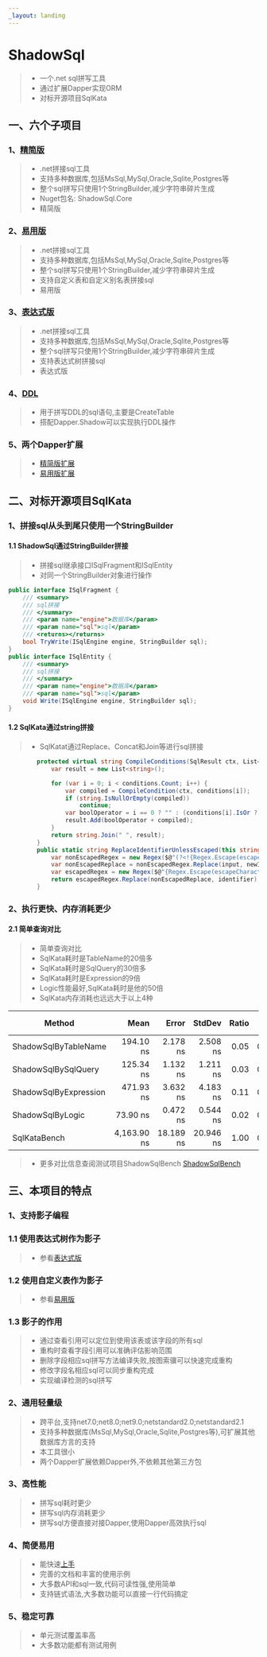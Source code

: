 ```yaml
---
_layout: landing
---
```


# ShadowSql
>* 一个.net sql拼写工具
>* 通过扩展Dapper实现ORM
>* 对标开源项目SqlKata

## 一、六个子项目
### 1、[精简版](./shadowcore/index.md)
>* .net拼接sql工具
>* 支持多种数据库,包括MsSql,MySql,Oracle,Sqlite,Postgres等
>* 整个sql拼写只使用1个StringBuilder,减少字符串碎片生成
>* Nuget包名: ShadowSql.Core
>* 精简版

### 2、[易用版](./shadow/index.md)
>* .net拼接sql工具
>* 支持多种数据库,包括MsSql,MySql,Oracle,Sqlite,Postgres等
>* 整个sql拼写只使用1个StringBuilder,减少字符串碎片生成
>* 支持自定义表和自定义别名表拼接sql
>* 易用版

### 3、[表达式版](./expression/index.md)
>* .net拼接sql工具
>* 支持多种数据库,包括MsSql,MySql,Oracle,Sqlite,Postgres等
>* 整个sql拼写只使用1个StringBuilder,减少字符串碎片生成
>* 支持表达式树拼接sql
>* 表达式版

### 4、[DDL](./ddl/index.md)
>* 用于拼写DDL的sql语句,主要是CreateTable
>* 搭配Dapper.Shadow可以实现执行DDL操作

### 5、两个Dapper扩展
>* [精简版扩展](./dappercore/index.md)
>* [易用版扩展](./dapper/index.md)

## 二、对标开源项目SqlKata
### 1、拼接sql从头到尾只使用一个StringBuilder
#### 1.1 ShadowSql通过StringBuilder拼接
>* 拼接sql继承接口ISqlFragment和ISqlEntity
>* 对同一个StringBuilder对象进行操作

~~~csharp
public interface ISqlFragment {
    /// <summary>
    /// sql拼接
    /// </summary>
    /// <param name="engine">数据库</param>
    /// <param name="sql">sql</param>
    /// <returns></returns>
    bool TryWrite(ISqlEngine engine, StringBuilder sql);
}
public interface ISqlEntity {
    /// <summary>
    /// sql拼接
    /// </summary>
    /// <param name="engine">数据库</param>
    /// <param name="sql">sql</param>
    void Write(ISqlEngine engine, StringBuilder sql);
}
~~~

#### 1.2 SqlKata通过string拼接
>* SqlKatat通过Replace、Concat和Join等进行sql拼接
~~~csharp
        protected virtual string CompileConditions(SqlResult ctx, List<AbstractCondition> conditions) {
            var result = new List<string>();

            for (var i = 0; i < conditions.Count; i++) {
                var compiled = CompileCondition(ctx, conditions[i]);
                if (string.IsNullOrEmpty(compiled))
                    continue;
                var boolOperator = i == 0 ? "" : (conditions[i].IsOr ? "OR " : "AND ");
                result.Add(boolOperator + compiled);
            }
            return string.Join(" ", result);
        }
        public static string ReplaceIdentifierUnlessEscaped(this string input, string escapeCharacter, string identifier, string newIdentifier) {
            var nonEscapedRegex = new Regex($@"(?<!{Regex.Escape(escapeCharacter)}){Regex.Escape(identifier)}");
            var nonEscapedReplace = nonEscapedRegex.Replace(input, newIdentifier);
            var escapedRegex = new Regex($@"{Regex.Escape(escapeCharacter)}{Regex.Escape(identifier)}");
            return escapedRegex.Replace(nonEscapedReplace, identifier);
        }
~~~

### 2、执行更快、内存消耗更少
#### 2.1 简单查询对比
>* 简单查询对比
>* SqlKata耗时是TableName的20倍多
>* SqlKata耗时是SqlQuery的30倍多
>* SqlKata耗时是Expression的9倍
>* Logic性能最好,SqlKata耗时是他的50倍
>* SqlKata内存消耗也远远大于以上4种

| Method                | Mean        | Error     | StdDev    | Ratio | Gen0   | Gen1   | Allocated | Alloc Ratio |
|---------------------- |------------:|----------:|----------:|------:|-------:|-------:|----------:|------------:|
| ShadowSqlByTableName  |   194.10 ns |  2.178 ns |  2.508 ns |  0.05 | 0.0795 |      - |    1376 B |        0.11 |
| ShadowSqlBySqlQuery   |   125.34 ns |  1.132 ns |  1.211 ns |  0.03 | 0.0530 |      - |     920 B |        0.07 |
| ShadowSqlByExpression |   471.93 ns |  3.632 ns |  4.183 ns |  0.11 | 0.0915 |      - |    1584 B |        0.12 |
| ShadowSqlByLogic      |    73.90 ns |  0.472 ns |  0.544 ns |  0.02 | 0.0330 |      - |     576 B |        0.05 |
| SqlKataBench          | 4,163.90 ns | 18.189 ns | 20.946 ns |  1.00 | 0.7365 | 0.0040 |   12712 B |        1.00 |

>* 更多对比信息查阅测试项目ShadowSqlBench
>[ShadowSqlBench](https://github.com/donetsoftwork/Shadow/tree/master/Benchmarks/ShadowSqlBench)

## 三、本项目的特点
### 1、支持影子编程
### 1.1 使用表达式树作为影子
>* 参看[表达式版](./expression/index.md)

### 1.2 使用自定义表作为影子
>* 参看[易用版](./shadow/index.md)

### 1.3 影子的作用
>* 通过查看引用可以定位到使用该表或该字段的所有sql
>* 重构时查看字段引用可以准确评估影响范围
>* 删除字段相应sql拼写方法编译失败,按图索骥可以快速完成重构
>* 修改字段名相应sql可以同步重构完成
>* 实现编译检测的sql拼写

### 2、通用轻量级
>* 跨平台,支持net7.0;net8.0;net9.0;netstandard2.0;netstandard2.1
>* 支持多种数据库(MsSql,MySql,Oracle,Sqlite,Postgres等),可扩展其他数据库方言的支持
>* 本工具很小
>* 两个Dapper扩展依赖Dapper外,不依赖其他第三方包

### 3、高性能
>* 拼写sql耗时更少
>* 拼写sql内存消耗更少
>* 拼写sql方便直接对接Dapper,使用Dapper高效执行sql

### 4、简便易用
>* 能快速[上手](./quick.md)
>* 完善的文档和丰富的使用示例
>* 大多数API和sql一致,代码可读性强,使用简单
>* 支持链式语法,大多数功能可以直接一行代码搞定

### 5、稳定可靠
>* 单元测试覆盖率高
>* 大多数功能都有测试用例